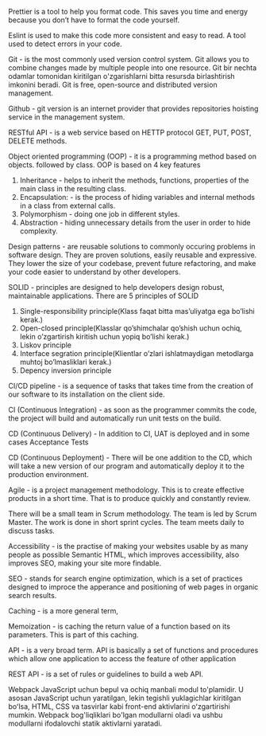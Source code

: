Prettier is a tool to help you format code. This saves you time and energy because you don’t have to format the code yourself.

Eslint is used to make this code more consistent and easy to read. A tool used to detect errors in your code.

Git - is the most commonly used version control system. Git allows you to combine changes made by multiple people into one resource.
Git bir nechta odamlar tomonidan kiritilgan o'zgarishlarni bitta resursda birlashtirish imkonini beradi.
Git is free, open-source and distributed version management.

Github - git version is an internet provider that provides repositories hoisting service in the management system.

RESTful API - is a web service based on HETTP protocol GET, PUT, POST, DELETE methods.

Object oriented programming (OOP) - it is a programming method based on objects.
followed by class. OOP is based on 4 key features
1. Inheritance - helps to inherit the methods, functions, properties of the main class in the resulting class.
2. Encapsulation: - is the process of hiding variables and internal methods in a class from external calls.
3. Polymorphism - doing one job in different styles.
4. Abstraction - hiding unnecessary details from the user in order to hide complexity.

Design patterns - are reusable solutions to commonly occuring problems in software design.
They are proven solutions, easily reusable and expressive. They lower the size of your codebase, 
prevent future refactoring, and make your code easier to understand by other developers.

SOLID - principles are designed to help developers design robust, maintainable applications.
There are 5 principles of SOLID
1. Single-responsibility principle(Klass faqat bitta mas’uliyatga ega bo’lishi kerak.)
2. Open-closed principle(Klasslar qo’shimchalar qo’shish uchun ochiq, lekin o’zgartirish kiritish uchun yopiq bo’lishi kerak.)
3. Liskov principle
4. Interface segration principle(Klientlar o’zlari ishlatmaydigan metodlarga muhtoj bo’lmasliklari kerak.)
5. Depency inversion principle

CI/CD pipeline - is a sequence of tasks that takes time from the creation of our software to its installation on the client side.

CI (Continuous Integration) - as soon as the programmer commits the code, the project will build and automatically
run unit tests on the build.

CD (Continuous Delivery) - In addition to CI, UAT is deployed and in some cases Acceptance Tests

CD (Continuous Deployment) - There will be one addition to the CD, which will take a new version of
our program and automatically deploy it to the production environment.

Agile - is a project management methodology. This is to create effective products in a short time.
That is to produce quickly and constantly review.

There will be a small team in Scrum methodology. The team is led by Scrum Master. The work is done in short
sprint cycles. The team meets daily to discuss tasks.

Accessibility - is the practise of making your websites usable by as many people as possible
Semantic HTML, which improves accessibility, also improves SEO, making your site more findable.

SEO - stands for search engine optimization, which is a set of practices designed to improce the apperance
and positioning of web pages in organic search results.

Caching - is a more general term,

Memoization - is caching the return value of a function based on its parameters. This is part of this caching.

API - is a very broad term. API is basically a set of functions and procedures which allow one application 
to access the feature of other application

REST API - is a set of rules or guidelines to build a web API.

Webpack JavaScript uchun bepul va ochiq manbali modul to'plamidir. 
U asosan JavaScript uchun yaratilgan, lekin tegishli yuklagichlar kiritilgan boʻlsa, HTML, CSS va tasvirlar 
kabi front-end aktivlarini oʻzgartirishi mumkin. Webpack bog'liqliklari bo'lgan modullarni oladi va 
ushbu modullarni ifodalovchi statik aktivlarni yaratadi.

